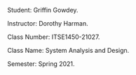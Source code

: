 Student: Griffin Gowdey.

Instructor: Dorothy Harman.

Class Number: ITSE1450-21027.

Class Name: System Analysis and Design.

Semester: Spring 2021.
